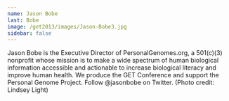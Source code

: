 ```yaml
---
name: Jason Bobe
last: Bobe
image: /get2013/images/Jason-Bobe3.jpg
sidebar: false
---
```


Jason Bobe is the Executive Director of PersonalGenomes.org, a 501(c)(3) nonprofit whose mission is to make a wide spectrum of human biological information accessible and actionable to increase biological literacy and improve human health. We produce the GET Conference and support the Personal Genome Project. Follow @jasonbobe on Twitter. (Photo credit: Lindsey Light)
